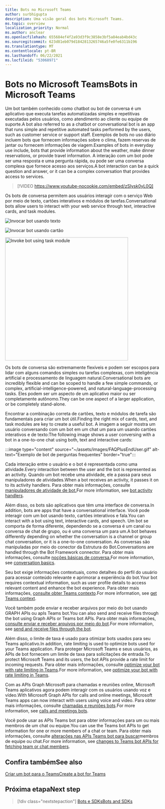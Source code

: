 ```yaml
---
title: Bots no Microsoft Teams
author: surbhigupta
description: Uma visão geral dos bots Microsoft Teams.
ms.topic: overview
localization_priority: Normal
ms.author: anclear
ms.openlocfilehash: 655684ef4f2a93d3f9c3858e3bf5a84eab4bd43c
ms.sourcegitcommit: 623d81eb079d1842813265746a5fe0fe6311b196
ms.translationtype: MT
ms.contentlocale: pt-BR
ms.lasthandoff: 06/22/2021
ms.locfileid: "53068971"
---
```

# <a name="bots-in-microsoft-teams"></a><span data-ttu-id="d69b2-103">Bots no Microsoft Teams</span><span class="sxs-lookup"><span data-stu-id="d69b2-103">Bots in Microsoft Teams</span></span>

<span data-ttu-id="d69b2-104">Um bot também conhecido como chatbot ou bot de conversa é um aplicativo que executa tarefas automatizadas simples e repetitivas executadas pelos usuários, como atendimento ao cliente ou equipe de suporte.</span><span class="sxs-lookup"><span data-stu-id="d69b2-104">A bot also referred to as a chatbot or conversational bot is an app that runs simple and repetitive automated tasks performed by the users, such as customer service or support staff.</span></span> <span data-ttu-id="d69b2-105">Exemplos de bots no uso diário incluem bots que fornecem informações sobre o clima, fazem reservas de jantar ou fornecem informações de viagem.</span><span class="sxs-lookup"><span data-stu-id="d69b2-105">Examples of bots in everyday use include, bots that provide information about the weather, make dinner reservations, or provide travel information.</span></span> <span data-ttu-id="d69b2-106">A interação com um bot pode ser uma resposta e uma pergunta rápida, ou pode ser uma conversa complexa que fornece acesso aos serviços.</span><span class="sxs-lookup"><span data-stu-id="d69b2-106">A bot interaction can be a quick question and answer, or it can be a complex conversation that provides access to services.</span></span>

> [!VIDEO https://www.youtube-nocookie.com/embed/zSIysk0yL0Q]

<span data-ttu-id="d69b2-107">Os bots de conversa permitem aos usuários interagir com o serviço Web por meio de texto, cartões interativos e módulos de tarefas.</span><span class="sxs-lookup"><span data-stu-id="d69b2-107">Conversational bots allow users to interact with your web service through text, interactive cards, and task modules.</span></span>

![Invocar bot usando texto](~/assets/images/invokebotwithtext.png)

![Invocar bot usando cartão](~/assets/images/invokebotwithcard.png)

<img src="~/assets/images/task-module-example.png" alt="Invoke bot using task module" width="400"/>

<span data-ttu-id="d69b2-110">Os bots de conversa são extremamente flexíveis e podem ser escopos para lidar com alguns comandos simples ou tarefas complexas, com inteligência artificial e processamento de linguagem natural.</span><span class="sxs-lookup"><span data-stu-id="d69b2-110">Conversational bots are incredibly flexible and can be scoped to handle a few simple commands, or complex, artificial-intelligence-powered, and natural-language-processing tasks.</span></span> <span data-ttu-id="d69b2-111">Eles podem ser um aspecto de um aplicativo maior ou ser completamente autônomo.</span><span class="sxs-lookup"><span data-stu-id="d69b2-111">They can be one aspect of a larger application, or be completely stand-alone.</span></span>

<span data-ttu-id="d69b2-112">Encontrar a combinação correta de cartões, texto e módulos de tarefa são fundamentais para criar um bot útil.</span><span class="sxs-lookup"><span data-stu-id="d69b2-112">Finding the right mix of cards, text, and task modules are key to create a useful bot.</span></span> <span data-ttu-id="d69b2-113">A imagem a seguir mostra um usuário conversando com um bot em um chat um para um usando cartões interativos e de texto:</span><span class="sxs-lookup"><span data-stu-id="d69b2-113">The following image shows a user conversing with a bot in a one-to-one chat using both, text and interactive cards:</span></span>

:::image type="content" source="~/assets/images/FAQPlusEndUser.gif" alt-text="Exemplo de bot de perguntas frequentes" border="true":::

<span data-ttu-id="d69b2-115">Cada interação entre o usuário e o bot é representada como uma atividade.</span><span class="sxs-lookup"><span data-stu-id="d69b2-115">Every interaction between the user and the bot is represented as an activity.</span></span> <span data-ttu-id="d69b2-116">Quando um bot recebe uma atividade, ele a passa para seus manipuladores de atividades.</span><span class="sxs-lookup"><span data-stu-id="d69b2-116">When a bot receives an activity, it passes it on to its activity handlers.</span></span> <span data-ttu-id="d69b2-117">Para obter mais informações, consulte [manipuladores de atividade de bot.](~/bots/bot-basics.md)</span><span class="sxs-lookup"><span data-stu-id="d69b2-117">For more information, see [bot activity handlers](~/bots/bot-basics.md).</span></span> 

<span data-ttu-id="d69b2-118">Além disso, os bots são aplicativos que têm uma interface de conversa.</span><span class="sxs-lookup"><span data-stu-id="d69b2-118">In addition, bots are apps that have a conversational interface.</span></span> <span data-ttu-id="d69b2-119">Você pode interagir com um bot usando texto, cartões interativos e fala.</span><span class="sxs-lookup"><span data-stu-id="d69b2-119">You can interact with a bot using text, interactive cards, and speech.</span></span> <span data-ttu-id="d69b2-120">Um bot se comporta de forma diferente, dependendo se a conversa é um canal ou conversa de chat de grupo, ou é uma conversa um para um.</span><span class="sxs-lookup"><span data-stu-id="d69b2-120">A bot behaves differently depending on whether the conversation is a channel or group chat conversation, or it is a one-to-one conversation.</span></span> <span data-ttu-id="d69b2-121">As conversas são manipuladas por meio do conector da Estrutura do Bot.</span><span class="sxs-lookup"><span data-stu-id="d69b2-121">Conversations are handled through the Bot Framework connector.</span></span> <span data-ttu-id="d69b2-122">Para obter mais informações, consulte [noções básicas de conversa.](~/bots/how-to/conversations/conversation-basics.md)</span><span class="sxs-lookup"><span data-stu-id="d69b2-122">For more information, see [conversation basics](~/bots/how-to/conversations/conversation-basics.md).</span></span>

<span data-ttu-id="d69b2-123">Seu bot exige informações contextuais, como detalhes do perfil do usuário para acessar conteúdo relevante e aprimorar a experiência do bot.</span><span class="sxs-lookup"><span data-stu-id="d69b2-123">Your bot requires contextual information, such as user profile details to access relevant content and enhance the bot experience.</span></span> <span data-ttu-id="d69b2-124">Para obter mais informações, [consulte obter Teams contexto](~/bots/how-to/get-teams-context.md).</span><span class="sxs-lookup"><span data-stu-id="d69b2-124">For more information, see [get Teams context](~/bots/how-to/get-teams-context.md).</span></span> 

<span data-ttu-id="d69b2-125">Você também pode enviar e receber arquivos por meio do bot usando GRAPH APIs ou apIs Teams bot.</span><span class="sxs-lookup"><span data-stu-id="d69b2-125">You can also send and receive files through the bot using Graph APIs or Teams bot APIs.</span></span> <span data-ttu-id="d69b2-126">Para obter mais informações, [consulte enviar e receber arquivos por meio do bot](~/bots/how-to/bots-filesv4.md).</span><span class="sxs-lookup"><span data-stu-id="d69b2-126">For more information, see [send and receive files through the bot](~/bots/how-to/bots-filesv4.md).</span></span>

<span data-ttu-id="d69b2-127">Além disso, o limite de taxa é usado para otimizar bots usados para seu Teams aplicativo.</span><span class="sxs-lookup"><span data-stu-id="d69b2-127">In addition, rate limiting is used to optimize bots used for your Teams application.</span></span> <span data-ttu-id="d69b2-128">Para proteger Microsoft Teams e seus usuários, as APIs de bot fornecem um limite de taxa para solicitações de entrada.</span><span class="sxs-lookup"><span data-stu-id="d69b2-128">To protect Microsoft Teams and its users, the bot APIs provide a rate limit for incoming requests.</span></span> <span data-ttu-id="d69b2-129">Para obter mais informações, consulte [optimize your bot with rate limiting in Teams](~/bots/how-to/rate-limit.md).</span><span class="sxs-lookup"><span data-stu-id="d69b2-129">For more information, see [optimize your bot with rate limiting in Teams](~/bots/how-to/rate-limit.md).</span></span>

<span data-ttu-id="d69b2-130">Com as APIs Graph Microsoft para chamadas e reuniões online, Microsoft Teams aplicativos agora podem interagir com os usuários usando voz e vídeo.</span><span class="sxs-lookup"><span data-stu-id="d69b2-130">With Microsoft Graph APIs for calls and online meetings, Microsoft Teams apps can now interact with users using voice and video.</span></span> <span data-ttu-id="d69b2-131">Para obter mais informações, consulte [chamadas e reuniões bots](~/bots/calls-and-meetings/calls-meetings-bots-overview.md).</span><span class="sxs-lookup"><span data-stu-id="d69b2-131">For more information, see [calls and meetings bots](~/bots/calls-and-meetings/calls-meetings-bots-overview.md).</span></span> 

<span data-ttu-id="d69b2-132">Você pode usar as APIs Teams bot para obter informações para um ou mais membros de um chat ou equipe.</span><span class="sxs-lookup"><span data-stu-id="d69b2-132">You can use the Teams bot APIs to get information for one or more members of a chat or team.</span></span> <span data-ttu-id="d69b2-133">Para obter mais informações, consulte [alterações nas APIs Teams bot para buscar](~/resources/team-chat-member-api-changes.md)membros de equipe ou chat.</span><span class="sxs-lookup"><span data-stu-id="d69b2-133">For more information, see [changes to Teams bot APIs for fetching team or chat members](~/resources/team-chat-member-api-changes.md).</span></span>

## <a name="see-also"></a><span data-ttu-id="d69b2-134">Confira também</span><span class="sxs-lookup"><span data-stu-id="d69b2-134">See also</span></span>

[<span data-ttu-id="d69b2-135">Criar um bot para o Teams</span><span class="sxs-lookup"><span data-stu-id="d69b2-135">Create a bot for Teams</span></span>](~/bots/how-to/create-a-bot-for-teams.md)

## <a name="next-step"></a><span data-ttu-id="d69b2-136">Próxima etapa</span><span class="sxs-lookup"><span data-stu-id="d69b2-136">Next step</span></span>

> [!div class="nextstepaction"]
> [<span data-ttu-id="d69b2-137">Bots e SDKs</span><span class="sxs-lookup"><span data-stu-id="d69b2-137">Bots and SDKs</span></span>](~/bots/bot-features.md)
